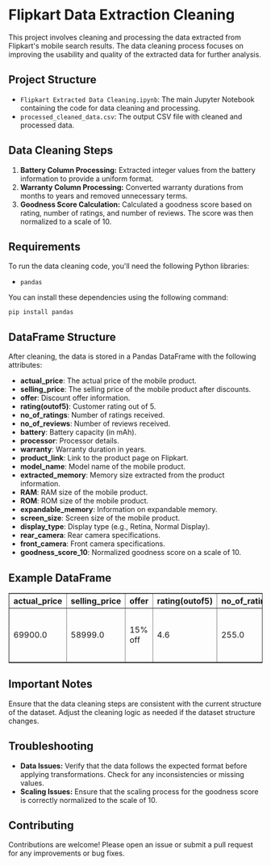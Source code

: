 <!DOCTYPE html>
<html lang="en">
<head>
    <meta charset="UTF-8">
    <meta name="viewport" content="width=device-width, initial-scale=1.0">
    <title>Flipkart Data Extraction Cleaning</title>
</head>
<body>
    <h1>Flipkart Data Extraction Cleaning</h1>
    <p>This project involves cleaning and processing the data extracted from Flipkart's mobile search results. The data cleaning process focuses on improving the usability and quality of the extracted data for further analysis.</p>

<h2>Project Structure</h2>
<ul>
    <li><code>Flipkart Extracted Data Cleaning.ipynb</code>: The main Jupyter Notebook containing the code for data cleaning and processing.</li>
    <li><code>processed_cleaned_data.csv</code>: The output CSV file with cleaned and processed data.</li>
</ul>

<h2>Data Cleaning Steps</h2>
<ol>
    <li><strong>Battery Column Processing:</strong> Extracted integer values from the battery information to provide a uniform format.</li>
    <li><strong>Warranty Column Processing:</strong> Converted warranty durations from months to years and removed unnecessary terms.</li>
    <li><strong>Goodness Score Calculation:</strong> Calculated a goodness score based on rating, number of ratings, and number of reviews. The score was then normalized to a scale of 10.</li>
</ol>

<h2>Requirements</h2>
<p>To run the data cleaning code, you'll need the following Python libraries:</p>
<ul>
    <li><code>pandas</code></li>
</ul>
<p>You can install these dependencies using the following command:</p>
<pre><code>pip install pandas</code></pre>

<h2>DataFrame Structure</h2>
<p>After cleaning, the data is stored in a Pandas DataFrame with the following attributes:</p>
<ul>
    <li><strong>actual_price</strong>: The actual price of the mobile product.</li>
    <li><strong>selling_price</strong>: The selling price of the mobile product after discounts.</li>
    <li><strong>offer</strong>: Discount offer information.</li>
    <li><strong>rating(outof5)</strong>: Customer rating out of 5.</li>
    <li><strong>no_of_ratings</strong>: Number of ratings received.</li>
    <li><strong>no_of_reviews</strong>: Number of reviews received.</li>
    <li><strong>battery</strong>: Battery capacity (in mAh).</li>
    <li><strong>processor</strong>: Processor details.</li>
    <li><strong>warranty</strong>: Warranty duration in years.</li>
    <li><strong>product_link</strong>: Link to the product page on Flipkart.</li>
    <li><strong>model_name</strong>: Model name of the mobile product.</li>
    <li><strong>extracted_memory</strong>: Memory size extracted from the product information.</li>
    <li><strong>RAM</strong>: RAM size of the mobile product.</li>
    <li><strong>ROM</strong>: ROM size of the mobile product.</li>
    <li><strong>expandable_memory</strong>: Information on expandable memory.</li>
    <li><strong>screen_size</strong>: Screen size of the mobile product.</li>
    <li><strong>display_type</strong>: Display type (e.g., Retina, Normal Display).</li>
    <li><strong>rear_camera</strong>: Rear camera specifications.</li>
    <li><strong>front_camera</strong>: Front camera specifications.</li>
    <li><strong>goodness_score_10</strong>: Normalized goodness score on a scale of 10.</li>
</ul>

<h2>Example DataFrame</h2>
<table border="1">
    <thead>
        <tr>
            <th>actual_price</th>
            <th>selling_price</th>
            <th>offer</th>
            <th>rating(outof5)</th>
            <th>no_of_ratings</th>
            <th>no_of_reviews</th>
            <th>battery</th>
            <th>processor</th>
            <th>warranty</th>
            <th>product_link</th>
            <th>model_name</th>
            <th>extracted_memory</th>
            <th>RAM</th>
            <th>ROM</th>
            <th>expandable_memory</th>
            <th>screen_size</th>
            <th>display_type</th>
            <th>rear_camera</th>
            <th>front_camera</th>
            <th>goodness_score_10</th>
        </tr>
    </thead>
    <tbody>
        <tr>
            <td>69900.0</td>
            <td>58999.0</td>
            <td>15% off</td>
            <td>4.6</td>
            <td>255.0</td>
            <td>9906.0</td>
            <td>Unknown</td>
            <td>A15 Bionic Chip, 6 Core Processor</td>
            <td>1 Year</td>
            <td><a href="https://www.flipkart.com/apple-iphone-14-starlight-128-gb/p/itm2b717b2e91b67">Link</a></td>
            <td>APPLE iPhone 14</td>
            <td>128 GB</td>
            <td>Unknown</td>
            <td>128 GB</td>
            <td>Not Expandable</td>
            <td>15.49 cm</td>
            <td>Retina</td>
            <td>24.0MP</td>
            <td>12MP</td>
            <td>9.6</td>
        </tr>
        <!-- Add more rows as needed -->
    </tbody>
</table>

<h2>Important Notes</h2>
<p>Ensure that the data cleaning steps are consistent with the current structure of the dataset. Adjust the cleaning logic as needed if the dataset structure changes.</p>

<h2>Troubleshooting</h2>
<ul>
    <li><strong>Data Issues:</strong> Verify that the data follows the expected format before applying transformations. Check for any inconsistencies or missing values.</li>
    <li><strong>Scaling Issues:</strong> Ensure that the scaling process for the goodness score is correctly normalized to the scale of 10.</li>
</ul>

<h2>Contributing</h2>
<p>Contributions are welcome! Please open an issue or submit a pull request for any improvements or bug fixes.</p>
</body>
</html>
